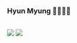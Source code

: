 ### Hyun Myung 💛✨🍻🍤

</br>
<a href="https://github.com/hyunmyungJaneLee"><img src="https://hits.seeyoufarm.com/api/count/incr/badge.svg?url=https%3A%2F%2Fgithub.com%2FhyunmyungJaneLee&count_bg=%23F35C85&title_bg=%23555555&icon=github.svg&icon_color=%23E7E7E7&title=GitHub&edge_flat=false"/></a>
<a href="https://jane.github.io"><img src="https://img.shields.io/badge/Blog By Gatsby-663399?style=label&logo=Gatsby&logoColor=white"/></a>

<br>
